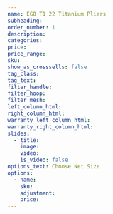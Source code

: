 ```yaml
---
name: EGO T1 22 Titanium Pliers
subheading:
order_number: 1
description:
categories:
price:
price_range:
sku:
show_as_crosssells: false
tag_class:
tag_text:
filter_handle:
filter_hoop:
filter_mesh:
left_column_html:
right_column_html:
warranty_left_column_html:
warranty_right_column_html:
slides:
  - title:
    image:
    video:
    is_video: false
options_text: Choose Net Size
options:
  - name:
    sku:
    adjustment:
    price:
---
```

